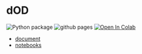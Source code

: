 # dOD

![Python package](https://github.com/phylsix/dOD/workflows/Python%20package/badge.svg)
![github pages](https://github.com/phylsix/dOD/workflows/github%20pages/badge.svg)
[![Open In Colab](https://colab.research.google.com/assets/colab-badge.svg)](https://colab.research.google.com/drive/1crFVy1iTwLXMP8nXuqu3b8TKfh6lG87e?usp=sharing)

- [document](https://phylsix.github.io/dOD/docs/)
- [notebooks](https://phylsix.github.io/dOD/notebooks)